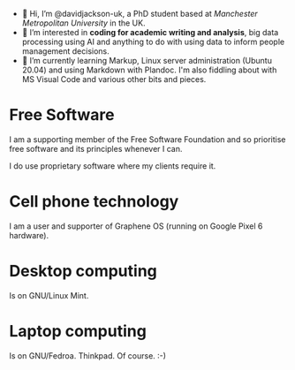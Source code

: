 - 👋 Hi, I’m @davidjackson-uk, a PhD student based at *Manchester Metropolitan University* in the UK.
- 👀 I’m interested in **coding for academic writing and analysis**, big data processing using AI and anything to do with using data to inform people management decisions.
- 🌱 I’m currently learning Markup, Linux server administration (Ubuntu 20.04) and using Markdown with Plandoc. I'm also fiddling about with MS Visual Code and various other bits and pieces.

<!---
davidjackson-uk/davidjackson-uk is a ✨ special ✨ repository because its `README.md` (this file) appears on your GitHub profile.
You can click the Preview link to take a look at your changes.
--->
# Free Software
I am a supporting member of the Free Software Foundation and so prioritise free software and its principles whenever I can. 

I do use proprietary software where my clients require it. 

# Cell phone technology
I am a user and supporter of Graphene OS (running on Google Pixel 6 hardware).

# Desktop computing
Is on GNU/Linux Mint.

# Laptop computing
Is on GNU/Fedroa. Thinkpad. Of course. :-)
